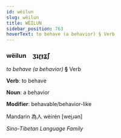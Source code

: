 ```yaml
---
id: wëilun
slug: wëilun
title: WËİLUN
sidebar_position: 763
hoverText: to behave (a behavior) § Verb
---
```


### wëilun&emsp;<span kind="abugida">ʒʇɽɟʓ̃ʃ</span>

*to behave (a behavior)* **§** Verb

**Verb**: to behave

**Noun**: a behavior

**Modifier**: behavable/behavior-like

Mandarin 為人 wèirén [wei̯ɹən]

*Sino-Tibetan Language Family*